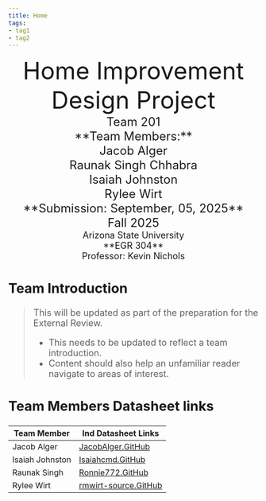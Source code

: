 ```yaml
---
title: Home
tags:
- tag1
- tag2
---
```

<center>
<font size="8">Home Improvement Design Project<br>
<font size="5">Team 201<br>
**Team Members:**<br>
Jacob Alger<br>
Raunak Singh Chhabra<br>
Isaiah Johnston<br>
Rylee Wirt<br>
**Submission: September, 05, 2025**<br>
Fall 2025<br>
<font size="4">Arizona State University<br>
**EGR 304**<br>
Professor: Kevin Nichols<br>
  

</center>

## Team Introduction
> This will be updated as part of the preparation for the External Review.<br>
>    * This needs to be updated to reflect a team introduction.<br>
>    * Content should also help an unfamiliar reader navigate to areas of interest.


## Team Members Datasheet links

| **Team Member**        |**Ind Datasheet Links** |
| ---------------------- | -----------------------|
| Jacob Alger            | [JacobAlger.GitHub](https://jacob-alger.github.io/)|
| Isaiah Johnston        | [Isaiahcmd.GitHub](https://isaiahcmd.github.io/)|
| Raunak Singh           | [Ronnie772.GitHub](https://ronnie772.github.io)|
| Rylee Wirt             | [rmwirt-source.GitHub](https://rmwirt-source.github.io)|
